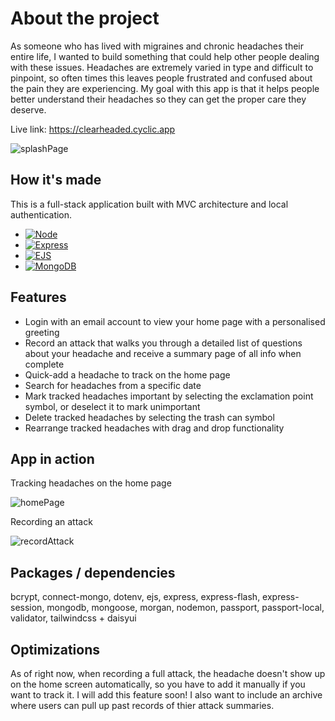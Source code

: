 # About the project
As someone who has lived with migraines and chronic headaches their entire life, I wanted to build something that could help other people dealing with these issues. Headaches are extremely varied in type and difficult to pinpoint, so often times this leaves people frustrated and confused about the pain they are experiencing. My goal with this app is that it helps people better understand their headaches so they can get the proper care they deserve.

Live link: https://clearheaded.cyclic.app

![splashPage](https://user-images.githubusercontent.com/106822556/197843479-a0ce536e-5c93-4f23-8086-86df48ab3f80.gif)

## How it's made
This is a full-stack application built with MVC architecture and local authentication.
* [![Node][Node.js]][Node-url]
* [![Express][Express.js]][Express-url]
* [![EJS][EJS]][EJS-url]
* [![MongoDB][MongoDB]][MongoDB-url]

## Features
* Login with an email account to view your home page with a personalised greeting
* Record an attack that walks you through a detailed list of questions about your headache and receive a summary page of all info when complete
* Quick-add a headache to track on the home page
* Search for headaches from a specific date
* Mark tracked headaches important by selecting the exclamation point symbol, or deselect it to mark unimportant
* Delete tracked headaches by selecting the trash can symbol
* Rearrange tracked headaches with drag and drop functionality

## App in action
Tracking headaches on the home page

![homePage](https://user-images.githubusercontent.com/106822556/197908836-a2903917-7791-41e9-a834-3425a151f683.gif)

Recording an attack

![recordAttack](https://user-images.githubusercontent.com/106822556/197914014-f9634cf1-1957-4950-8010-8706815cc6d3.gif)

## Packages / dependencies
bcrypt, connect-mongo, dotenv, ejs, express, express-flash, express-session, mongodb, mongoose, morgan, nodemon, passport, passport-local, validator, tailwindcss + daisyui

## Optimizations
As of right now, when recording a full attack, the headache doesn't show up on the home screen automatically, so you have to add it manually if you want to track it. I will add this feature soon! I also want to include an archive where users can pull up past records of thier attack summaries. 

<!-- MARKDOWN LINKS & IMAGES -->
<!-- https://www.markdownguide.org/basic-syntax/#reference-style-links -->

[Node.js]: https://img.shields.io/badge/Node.js-233056?style=flat&logo=nodedotjs&logoColor=339933
[Node-url]: https://nodejs.org/en/
[Express.js]: https://img.shields.io/badge/Express-eeeeee?style=flat&logo=express&logoColor=000000
[Express-url]: https://expressjs.com
[MongoDB]: https://img.shields.io/badge/MongoDB-023430?style=flat&logo=mongodb&logoColor=00ed64
[MongoDB-url]: https://www.mongodb.com
[EJS]: https://img.shields.io/badge/-EJS-%238f3d3d?style=flat&logo=javascript&logoColor=ffffff
[EJS-url]: https://ejs.co
